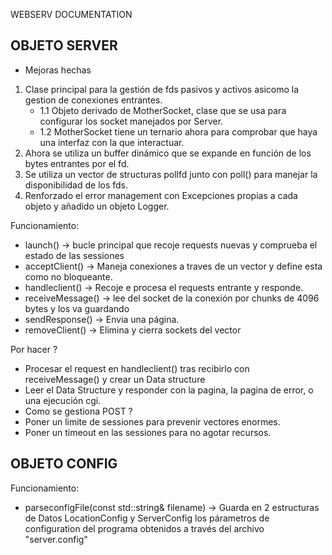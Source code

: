 WEBSERV DOCUMENTATION

## OBJETO SERVER ##

- Mejoras hechas
1. Clase principal para la gestión de fds pasivos y activos asicomo la gestion de conexiones entrantes.
    -   1.1 Objeto derivado de MotherSocket, clase que se usa para configurar los socket manejados por Server.
    -   1.2 MotherSocket tiene un ternario ahora para comprobar que haya una interfaz con la que interactuar.
2. Ahora se utiliza un buffer dinámico que se expande en función de los bytes entrantes por el fd.
3. Se utiliza un vector de structuras pollfd junto con poll() para manejar la disponibilidad de los fds.
4. Renforzado el error management con Excepciones propias a cada objeto y añadido un objeto Logger.

Funcionamiento:

 -    launch() -> bucle principal que recoje requests nuevas y comprueba el estado de las sessiones 
 -    acceptClient() -> Maneja conexiones a traves de un vector y define esta como no bloqueante.
 -    handleclient() -> Recoje e procesa el requests entrante y responde.
 -    receiveMessage() -> lee del socket de la conexión por chunks de 4096 bytes y los va guardando 
 -    sendResponse() -> Envia una página.
 -    removeClient() -> Elimina y cierra sockets del vector 

Por hacer ?
- Procesar el request en handleclient() tras recibirlo con receiveMessage() y crear un Data structure
- Leer el Data Structure y responder con la pagina, la pagina de error, o una ejecución cgi.
- Como se gestiona POST ?
- Poner un limite de sessiones para prevenir vectores<Server> enormes.
- Poner un timeout en las sessiones para no agotar recursos.

## OBJETO CONFIG ##

Funcionamiento:
- parseconfigFile(const std::string& filename) -> Guarda en 2 estructuras de Datos LocationConfig y ServerConfig los párametros de configuration del programa obtenidos a través del archivo "server.config"


